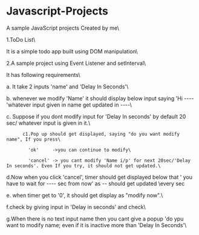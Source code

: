 # Javascript-Projects
A sample JavaScript projects Created by me\

1.ToDo List\

It is a simple todo app built using DOM manipulation\

2.A sample project using Event Listener and setInterval\

It has following requirements\

a. It take 2 inputs 'name' and 'Delay In Seconds'\

b. whenever we modify 'Name' it should display below input saying 'Hi ---- 'whatever input given in name get updated in ----\

c. Suppose if you dont modify input for 'Delay In seconds' by default 20 sec/ whatever input is given in it.\

          c1.Pop up should get displayed, saying "do you want modify name", If you press\

			'ok'     ->you can continue to modify\

  			'cancel' -> you cant modify 'Name i/p' for next 20sec/'Delay In seconds'. Even If you try, it should not get updated.\

d.Now when you click 'cancel', timer should get displayed below that ' you have to wait for ---- sec from now' as -- should get updated \every sec

e. when timer get to '0', it should get display as "modify now".\

f.check by giving input in 'Delay in seconds' and check\

g.When there is no text input name then you cant give a popup 'do ypu want to modify name; even if it is inactive more than 'Delay In Seconds'\
